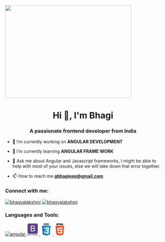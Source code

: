 <img src="https://hachinet.com/upload/2020/08/front-end-la-gi-lap-trinh-vien-front-end-can-nhung-ky-nang-nao-20200817110025.jpeg" align="center" height="300px" width="90%"/>


<h1 align="center">Hi 👋, I'm Bhagi</h1>
<h3 align="center">A passionate frontend developer from India</h3>

- 🔭 I’m currently working on **ANGULAR DEVELOPMENT**

- 🌱 I’m currently learning **ANGULAR FRAME WORK**

- 💬 Ask me about Angular and Javascript frameworks, I might be able to help with most of your issues, else we will take down that error together.

- 📫 How to reach me **gbhagieee@gmail.com**

<h3 align="left">Connect with me:</h3>
<p align="left">
<a href="https://linkedin.com/in/bhagyalakshmi" target="blank"><img align="center" src="https://raw.githubusercontent.com/rahuldkjain/github-profile-readme-generator/master/src/images/icons/Social/linked-in-alt.svg" alt="bhagyalakshmi" height="30" width="40" /></a>
<a href="https://fb.com/bhagyalakshmi" target="blank"><img align="center" src="https://raw.githubusercontent.com/rahuldkjain/github-profile-readme-generator/master/src/images/icons/Social/facebook.svg" alt="bhagyalakshmi" height="30" width="40" /></a>
</p>

<h3 align="left">Languages and Tools:</h3>
<p align="left"> <a href="https://angular.io" target="_blank"> <img src="https://angular.io/assets/images/logos/angular/angular.svg" alt="angular" width="40" height="40"/> </a> <a href="https://getbootstrap.com" target="_blank"> <img src="https://raw.githubusercontent.com/devicons/devicon/master/icons/bootstrap/bootstrap-plain-wordmark.svg" alt="bootstrap" width="40" height="40"/> </a> <a href="https://www.w3schools.com/css/" target="_blank"> <img src="https://raw.githubusercontent.com/devicons/devicon/master/icons/css3/css3-original-wordmark.svg" alt="css3" width="40" height="40"/> </a> <a href="https://www.w3.org/html/" target="_blank"> <img src="https://raw.githubusercontent.com/devicons/devicon/master/icons/html5/html5-original-wordmark.svg" alt="html5" width="40" height="40"/> </a> </p>

